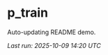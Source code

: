 # p_train

Auto-updating README demo.

<!--START_SECTION:status-->
_Last run: 2025-10-09 14:20 UTC_
<!--END_SECTION:status-->





















































































































































































































































































































































































































































































































































































































































































































































































































































































































































































































































































































































































